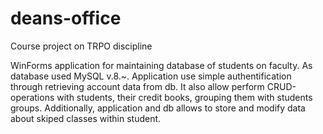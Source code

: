 # deans-office

Course project on TRPO discipline

WinForms application for maintaining database of students on faculty.
As database used MySQL v.8.~.
Application use simple authentification through retrieving account data from db. 
It also allow perform CRUD-operations with students, their credit books, grouping them with students groups.
Additionally, application and db allows to store and modify data about skiped classes within student.
